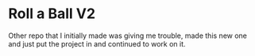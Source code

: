 # Roll a Ball V2
 
Other repo that I initially made was giving me trouble, made this new one and just put the project in and continued to work on it.

